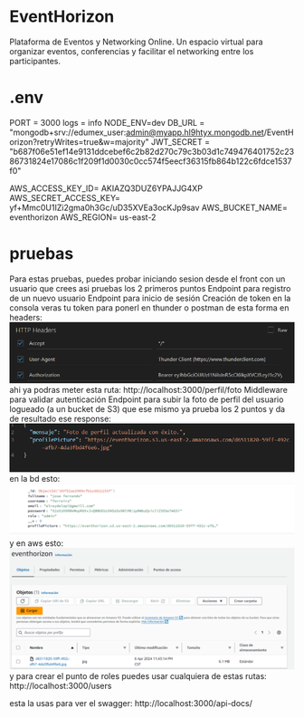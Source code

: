 # EventHorizon
Plataforma de Eventos y Networking Online.  Un espacio virtual para organizar eventos, conferencias y facilitar el networking entre los participantes. 


# .env
PORT = 3000 
logs = info 
NODE_ENV=dev
DB_URL = "mongodb+srv://edumex_user:admin@myapp.hl9htyx.mongodb.net/EventHorizon?retryWrites=true&w=majority" 
JWT_SECRET = "b687f06e51ef14e9131ddcebef6c2b82d270c79c3b03d1c749476401752c2386731824e17086c1f209f1d0030c0cc574f5eecf36315fb864b122c6fdce1537f0"

AWS_ACCESS_KEY_ID= AKIAZQ3DUZ6YPAJJG4XP
AWS_SECRET_ACCESS_KEY= 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
AWS_BUCKET_NAME= eventhorizon
AWS_REGION= us-east-2



# pruebas

Para estas pruebas, puedes probar iniciando sesion desde el front con un usuario que crees asi pruebas los 2 primeros puntos 
Endpoint para registro de un nuevo usuario
Endpoint para inicio de sesión
Creación de token
en la consola veras tu token para ponerl en thunder o postman de esta forma en headers:
![alt text](ejemplos/image-1.png)
ahi ya podras meter esta ruta:
http://localhost:3000/perfil/foto
Middleware para validar autenticación
Endpoint para subir la foto de perfil del usuario logueado (a un bucket de S3)
que ese mismo ya prueba los 2 puntos y da de resultado ese response:
![alt text](ejemplos/image.png)
en la bd esto:
![alt text](ejemplos/image-2.png)
y en aws esto:
![alt text](ejemplos/image-3.png)
y para crear el punto de roles puedes usar cualquiera de estas rutas:
http://localhost:3000/users

esta la usas para ver el swagger:
http://localhost:3000/api-docs/